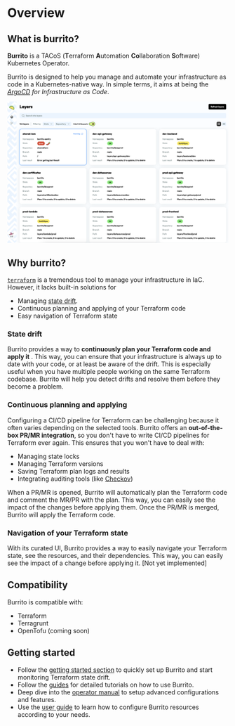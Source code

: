 # Overview

## What is burrito?

**Burrito** is a TACoS (**T**erraform **A**utomation **Co**llaboration **S**oftware) Kubernetes Operator.

Burrito is designed to help you manage and automate your infrastructure as code in a Kubernetes-native way. In simple terms, it aims at being the _[ArgoCD](https://argoproj.github.io/cd/) for Infrastructure as Code_.

![Burrito UI Overview](assets/demo/ui.png)

## Why burrito?

[`terraform`](https://www.terraform.io/) is a tremendous tool to manage your infrastructure in IaC.
However, it lacks built-in solutions for

- Managing [state drift](https://developer.hashicorp.com/terraform/tutorials/state/resource-drift).
- Continuous planning and applying of your Terraform code
- Easy navigation of Terraform state

### State drift

Burrito provides a way to **continuously plan your Terraform code and apply it** . This way, you can ensure that your infrastructure is always up to date with your code, or at least be aware of the drift.
This is especially useful when you have multiple people working on the same Terraform codebase. Burrito will help you detect drifts and resolve them before they become a problem.

### Continuous planning and applying

Configuring a CI/CD pipeline for Terraform can be challenging because it often varies depending on the selected tools. Burrito offers an **out-of-the-box PR/MR integration**, so you don't have to write CI/CD pipelines for Terraform ever again. This ensures that you won't have to deal with:

- Managing state locks
- Managing Terraform versions
- Saving Terraform plan logs and results
- Integrating auditing tools (like [Checkov](https://www.checkov.io/))

When a PR/MR is opened, Burrito will automatically plan the Terraform code and comment the MR/PR with the plan. This way, you can easily see the impact of the changes before applying them. Once the PR/MR is merged, Burrito will apply the Terraform code.

### Navigation of your Terraform state

With its curated UI, Burrito provides a way to easily navigate your Terraform state, see the resources, and their dependencies. This way, you can easily see the impact of a change before applying it. [Not yet implemented]

## Compatibility

Burrito is compatible with:

- Terraform
- Terragrunt
- OpenTofu (coming soon)

## Getting started

- Follow the [getting started section](./getting-started.md) to quickly set up Burrito and start monitoring Terraform state drift.  
- Follow the [guides](./guides/index.md) for detailed tutorials on how to use Burrito.  
- Deep dive into the [operator manual](./operator-manual/) to setup advanced configurations and features.
- Use the [user guide](./user-guide/) to learn how to configure Burrito resources according to your needs.
